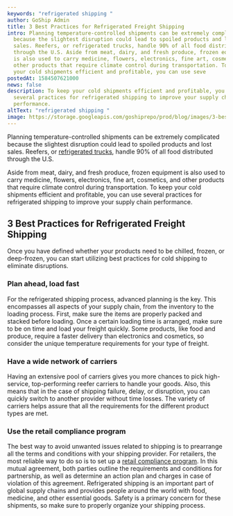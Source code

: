 ```yaml
---
keywords: "refrigerated shipping "
author: GoShip Admin
title: 3 Best Practices for Refrigerated Freight Shipping
intro: Planning temperature-controlled shipments can be extremely complicated
  because the slightest disruption could lead to spoiled products and lost
  sales. Reefers, or refrigerated trucks, handle 90% of all food distributed
  through the U.S. Aside from meat, dairy, and fresh produce, frozen equipment
  is also used to carry medicine, flowers, electronics, fine art, cosmetics, and
  other products that require climate control during transportation. To keep
  your cold shipments efficient and profitable, you can use seve
postedAt: 1584507621000
news: false
description: To keep your cold shipments efficient and profitable, you can use
  several practices for refrigerated shipping to improve your supply chain
  performance.
altText: "refrigerated shipping "
image: https://storage.googleapis.com/goshiprepo/prod/blog/images/3-best-practices-for-refrigerated-freight-shipping.jpg
---
```

Planning temperature-controlled shipments can be extremely complicated because the slightest disruption could lead to spoiled products and lost sales. Reefers, or [refrigerated trucks](https://www.goship.com/blog/what-is-refrigerated-shipping-and-how-does-it-work/), handle 90% of all food distributed through the U.S. 

Aside from meat, dairy, and fresh produce, frozen equipment is also used to carry medicine, flowers, electronics, fine art, cosmetics, and other products that require climate control during transportation. To keep your cold shipments efficient and profitable, you can use several practices for refrigerated shipping to improve your supply chain performance.

## 3 Best Practices for Refrigerated Freight Shipping

Once you have defined whether your products need to be chilled, frozen, or deep-frozen, you can start utilizing best practices for cold shipping to eliminate disruptions.

### Plan ahead, load fast

For the refrigerated shipping process, advanced planning is the key. This encompasses all aspects of your supply chain, from the inventory to the loading process. First, make sure the items are properly packed and stacked before loading. Once a certain loading time is arranged, make sure to be on time and load your freight quickly. Some products, like food and produce, require a faster delivery than electronics and cosmetics, so consider the unique temperature requirements for your type of freight.

### Have a wide network of carriers

Having an extensive pool of carriers gives you more chances to pick high-service, top-performing reefer carriers to handle your goods. Also, this means that in the case of shipping failure, delay, or disruption, you can quickly switch to another provider without time losses. The variety of carriers helps assure that all the requirements for the different product types are met.

### Use the retail compliance program

The best way to avoid unwanted issues related to shipping is to prearrange all the terms and conditions with your shipping provider. For retailers, the most reliable way to do so is to set up a [retail compliance program](https://www.goship.com/blog/what-is-a-vendor-compliance-program-retail/). In this mutual agreement, both parties outline the requirements and conditions for partnership, as well as determine an action plan and charges in case of violation of this agreement. Refrigerated shipping is an important part of global supply chains and provides people around the world with food, medicine, and other essential goods. Safety is a primary concern for these shipments, so make sure to properly organize your shipping process.